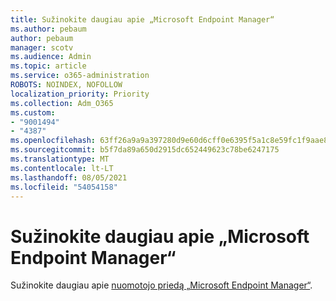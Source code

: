```yaml
---
title: Sužinokite daugiau apie „Microsoft Endpoint Manager“
ms.author: pebaum
author: pebaum
manager: scotv
ms.audience: Admin
ms.topic: article
ms.service: o365-administration
ROBOTS: NOINDEX, NOFOLLOW
localization_priority: Priority
ms.collection: Adm_O365
ms.custom:
- "9001494"
- "4387"
ms.openlocfilehash: 63ff26a9a9a397280d9e60d6cff0e6395f5a1c8e59fc1f9aae80925f4e2fdbe4
ms.sourcegitcommit: b5f7da89a650d2915dc652449623c78be6247175
ms.translationtype: MT
ms.contentlocale: lt-LT
ms.lasthandoff: 08/05/2021
ms.locfileid: "54054158"
---
```

# <a name="learn-more-about-microsoft-endpoint-manager"></a>Sužinokite daugiau apie „Microsoft Endpoint Manager“

Sužinokite daugiau apie [nuomotojo priedą „Microsoft Endpoint Manager“](https://docs.microsoft.com/configmgr/tenant-attach/).
